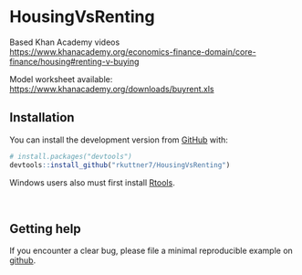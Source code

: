 
<!-- README.md is generated from README.Rmd. Please edit that file -->

# HousingVsRenting

<!-- badges: start -->

<!-- badges: end -->

Based Khan Academy
videos  
<https://www.khanacademy.org/economics-finance-domain/core-finance/housing#renting-v-buying>

Model worksheet available:  
<https://www.khanacademy.org/downloads/buyrent.xls>

## Installation

You can install the development version from
[GitHub](https://github.com/) with:

``` r
# install.packages("devtools")
devtools::install_github("rkuttner7/HousingVsRenting")
```

Windows users also must first install
[Rtools](http://cran.rstudio.com/bin/windows/Rtools/).

<br>

## Getting help

If you encounter a clear bug, please file a minimal reproducible example
on [github](https://github.com/rkuttner7/HousingVsRenting/issues).

## <br>

